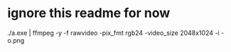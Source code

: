 # ignore this readme for now

./a.exe | ffmpeg -y -f rawvideo -pix_fmt rgb24 -video_size 2048x1024 -i - o.png
